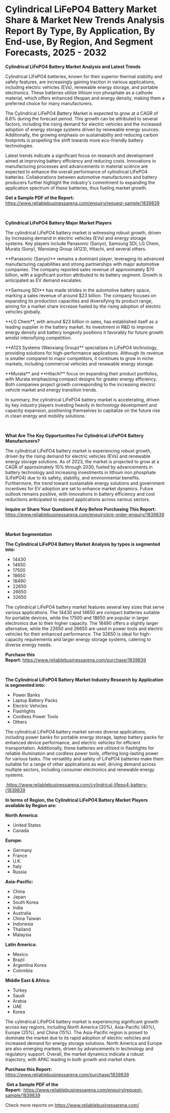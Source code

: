 <p><h1>Cylindrical LiFePO4 Battery Market Share & Market New Trends Analysis Report By Type, By Application, By End-use, By Region, And Segment Forecasts, 2025 - 2032</h1></p><p><strong>Cylindrical LiFePO4 Battery Market Analysis and Latest Trends</strong></p>
<p><p>Cylindrical LiFePO4 batteries, known for their superior thermal stability and safety features, are increasingly gaining traction in various applications, including electric vehicles (EVs), renewable energy storage, and portable electronics. These batteries utilize lithium iron phosphate as a cathode material, which offers enhanced lifespan and energy density, making them a preferred choice for many manufacturers.</p><p>The Cylindrical LiFePO4 Battery Market is expected to grow at a CAGR of 6.6% during the forecast period. This growth can be attributed to several factors, including the rising demand for electric vehicles and the increased adoption of energy storage systems driven by renewable energy sources. Additionally, the growing emphasis on sustainability and reducing carbon footprints is propelling the shift towards more eco-friendly battery technologies.</p><p>Latest trends indicate a significant focus on research and development aimed at improving battery efficiency and reducing costs. Innovations in manufacturing processes and advancements in material science are expected to enhance the overall performance of cylindrical LiFePO4 batteries. Collaborations between automotive manufacturers and battery producers further highlight the industry's commitment to expanding the application spectrum of these batteries, thus fueling market growth.</p></p>
<p><strong>Get a Sample PDF of the Report:&nbsp;</strong> <a href="https://www.reliablebusinessarena.com/enquiry/request-sample/1839839?utm_campaign=2112&utm_medium=2&utm_source=Github&utm_content=ia&utm_term=13022025&utm_id=cylindrical-lifepo4-battery">https://www.reliablebusinessarena.com/enquiry/request-sample/1839839</a></p>
<p>&nbsp;</p>
<p><strong>Cylindrical LiFePO4 Battery Major Market Players</strong></p>
<p><p>The cylindrical LiFePO4 battery market is witnessing robust growth, driven by increasing demand in electric vehicles (EVs) and energy storage systems. Key players include Panasonic (Sanyo), Samsung SDI, LG Chem, Murata (Sony), Wanxiang Group (A123), Hitachi, and several others.</p><p>**Panasonic (Sanyo)** remains a dominant player, leveraging its advanced manufacturing capabilities and strong partnerships with major automotive companies. The company reported sales revenue of approximately $70 billion, with a significant portion attributed to its battery segment. Growth is anticipated as EV demand escalates.</p><p>**Samsung SDI** has made strides in the automotive battery space, marking a sales revenue of around $23 billion. The company focuses on expanding its production capacities and diversifying its product range, aiming for a market share increase fueled by the rising adoption of electric vehicles globally.</p><p>**LG Chem**, with around $23 billion in sales, has established itself as a leading supplier in the battery market. Its investment in R&D to improve energy density and battery longevity positions it favorably for future growth amidst intensifying competition.</p><p>**A123 Systems (Wanxiang Group)** specializes in LiFePO4 technology, providing solutions for high-performance applications. Although its revenue is smaller compared to major competitors, it continues to grow in niche markets, including commercial vehicles and renewable energy storage.</p><p>**Murata** and **Hitachi** focus on expanding their product portfolios, with Murata emphasizing compact designs for greater energy efficiency. Both companies project growth corresponding to the increasing electric vehicle market and energy transition trends.</p><p>In summary, the cylindrical LiFePO4 battery market is accelerating, driven by key industry players investing heavily in technology development and capacity expansion, positioning themselves to capitalize on the future rise in clean energy and mobility solutions.</p></p>
<p>&nbsp;</p>
<p><strong>What Are The Key Opportunities For Cylindrical LiFePO4 Battery Manufacturers?</strong></p>
<p><p>The cylindrical LiFePO4 battery market is experiencing robust growth, driven by the rising demand for electric vehicles (EVs) and renewable energy storage solutions. As of 2023, the market is projected to grow at a CAGR of approximately 10% through 2030, fueled by advancements in battery technology and increasing investments in lithium iron phosphate (LiFePO4) due to its safety, stability, and environmental benefits. Furthermore, the trend toward sustainable energy solutions and government incentives for EV adoption are set to enhance market dynamics. Future outlook remains positive, with innovations in battery efficiency and cost reductions anticipated to expand applications across various sectors.</p></p>
<p><strong>Inquire or Share Your Questions If Any Before Purchasing This Report:</strong> <a href="https://www.reliablebusinessarena.com/enquiry/pre-order-enquiry/1839839?utm_campaign=2112&utm_medium=2&utm_source=Github&utm_content=ia&utm_term=13022025&utm_id=cylindrical-lifepo4-battery">https://www.reliablebusinessarena.com/enquiry/pre-order-enquiry/1839839</a></p>
<p>&nbsp;</p>
<p><strong>Market Segmentation</strong></p>
<p><strong>The Cylindrical LiFePO4 Battery Market Analysis by types is segmented into:</strong></p>
<p><ul><li>14430</li><li>14650</li><li>17500</li><li>18650</li><li>18490</li><li>22650</li><li>26650</li><li>32650</li></ul></p>
<p><p>The cylindrical LiFePO4 battery market features several key sizes that serve various applications. The 14430 and 14650 are compact batteries suitable for portable devices, while the 17500 and 18650 are popular in larger electronics due to their higher capacity. The 18490 offers a slightly larger alternative, while the 22650 and 26650 are used in power tools and electric vehicles for their enhanced performance. The 32650 is ideal for high-capacity requirements and larger energy storage systems, catering to diverse energy needs.</p></p>
<p><strong>Purchase this Report:&nbsp;</strong><a href="https://www.reliablebusinessarena.com/purchase/1839839?utm_campaign=2112&utm_medium=2&utm_source=Github&utm_content=ia&utm_term=13022025&utm_id=cylindrical-lifepo4-battery">https://www.reliablebusinessarena.com/purchase/1839839</a></p>
<p>&nbsp;</p>
<p><strong>The Cylindrical LiFePO4 Battery Market Industry Research by Application is segmented into:</strong></p>
<p><ul><li>Power Banks</li><li>Laptop Battery Packs</li><li>Electric Vehicles</li><li>Flashlights</li><li>Cordless Power Tools</li><li>Others</li></ul></p>
<p><p>The cylindrical LiFePO4 battery market serves diverse applications, including power banks for portable energy storage, laptop battery packs for enhanced device performance, and electric vehicles for efficient transportation. Additionally, these batteries are utilized in flashlights for reliable illumination and cordless power tools, offering long-lasting power for various tasks. The versatility and safety of LiFePO4 batteries make them suitable for a range of other applications as well, driving demand across multiple sectors, including consumer electronics and renewable energy systems.</p></p>
<p><a href="https://www.reliablebusinessarena.com/cylindrical-lifepo4-battery-r1839839?utm_campaign=2112&utm_medium=2&utm_source=Github&utm_content=ia&utm_term=13022025&utm_id=cylindrical-lifepo4-battery">&nbsp;https://www.reliablebusinessarena.com/cylindrical-lifepo4-battery-r1839839</a></p>
<p><strong>In terms of Region, the Cylindrical LiFePO4 Battery Market Players available by Region are:</strong></p>
<p>
    <p> <strong> North America: </strong>
        <ul>
            <li>United States</li>
            <li>Canada</li>
        </ul>
        </p> 
    <p> <strong> Europe: </strong>
        <ul>
            <li>Germany</li>
            <li>France</li>
            <li>U.K.</li>
            <li>Italy</li>
            <li>Russia</li>
        </ul>
        </p> 
    <p> <strong> Asia-Pacific: </strong>
        <ul>
            <li>China</li>
            <li>Japan</li>
            <li>South Korea</li>
            <li>India</li>
            <li>Australia</li>
            <li>China Taiwan</li>
            <li>Indonesia</li>
            <li>Thailand</li>
            <li>Malaysia</li>
        </ul>
        </p> 
    <p> <strong> Latin America: </strong>
        <ul>
            <li>Mexico</li>
            <li>Brazil</li>
            <li>Argentina Korea</li>
            <li>Colombia</li>
        </ul>
        </p> 
    <p> <strong> Middle East & Africa: </strong>
        <ul>
            <li>Turkey</li>
            <li>Saudi</li>
            <li>Arabia</li>
            <li>UAE</li>
            <li>Korea</li>
        </ul>
    </p>
    </p>
<p><p>The cylindrical LiFePO4 battery market is experiencing significant growth across key regions, including North America (20%), Asia-Pacific (40%), Europe (25%), and China (15%). The Asia-Pacific region is poised to dominate the market due to its rapid adoption of electric vehicles and increased demand for energy storage solutions. North America and Europe are also emerging markets, driven by advancements in technology and regulatory support. Overall, the market dynamics indicate a robust trajectory, with APAC leading in both growth and market share.</p></p>
<p><strong>Purchase this Report: </strong><a href="https://www.reliablebusinessarena.com/purchase/1839839?utm_campaign=2112&utm_medium=2&utm_source=Github&utm_content=ia&utm_term=13022025&utm_id=cylindrical-lifepo4-battery">https://www.reliablebusinessarena.com/purchase/1839839</a></p>
<p>&nbsp;<strong>Get a Sample PDF of the Report:&nbsp;&nbsp;</strong><a href="https://www.reliablebusinessarena.com/enquiry/request-sample/1839839?utm_campaign=2112&utm_medium=2&utm_source=Github&utm_content=ia&utm_term=13022025&utm_id=cylindrical-lifepo4-battery">https://www.reliablebusinessarena.com/enquiry/request-sample/1839839</a></p>
<p><strong></strong></p>
<p>Check more reports on <a href="https://www.reliablebusinessarena.com/?utm_campaign=2112&utm_medium=2&utm_source=Github&utm_content=ia&utm_term=13022025&utm_id=cylindrical-lifepo4-battery">https://www.reliablebusinessarena.com/</a></p>
